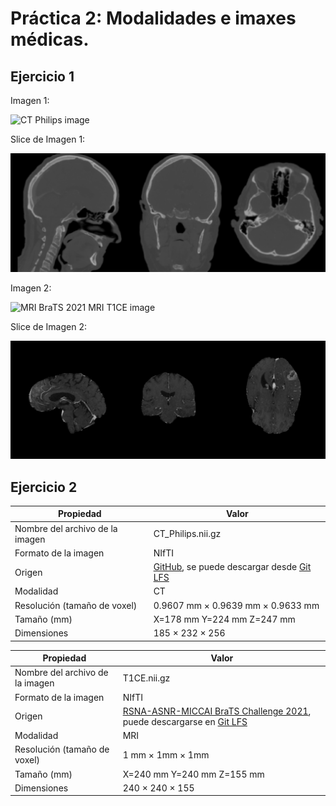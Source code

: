 # Práctica 2: Modalidades e imaxes médicas.

## Ejercicio 1

Imagen 1:

![CT Philips image](large-files/CT_Philips.nii.gz)

Slice de Imagen 1:

![Slice CT COVID image](figures/slice_CT_Philips.png)

Imagen 2:

![MRI BraTS 2021 MRI T1CE image](large-files/T1CE.nii.gz)

Slice de Imagen 2:

![MRI BraTS 2021 MRI T1CE image](figures/slice_T1CE.png)


## Ejercicio 2  

| Propiedad                       | Valor                                                                                                                                                                                                                                |
|---------------------------------|--------------------------------------------------------------------------------------------------------------------------------------------------------------------------------------------------------------------------------------|
| Nombre del archivo de la imagen | CT_Philips.nii.gz                                                                                                                                                                                                                    |
| Formato de la imagen            | NIfTI                                                                                                                                                                                                                                |
| Origen                          | [GitHub](https://github.com/neurolabusc/niivue-images/blob/main/CT_Philips.nii.gz), se puede descargar desde [Git LFS](https://github.com/YerePhy/neuroimagen-digital/blob/lab/practica-02/practica02/large-files/CT_Philips.nii.gz) |
| Modalidad                       | CT                                                                                                                                                                                                                                   |
| Resolución (tamaño de voxel)    | 0.9607 mm × 0.9639 mm × 0.9633 mm                                                                                                                                                                                                    |
| Tamaño (mm)                     | X=178 mm Y=224 mm Z=247 mm                                                                                                                                                                                                           |
| Dimensiones                     | 185 × 232 × 256                                                                                                                                                                                                                      |

| Propiedad                       | Valor                                                                                                                                                                                                                                            |
|---------------------------------|--------------------------------------------------------------------------------------------------------------------------------------------------------------------------------------------------------------------------------------------------|
| Nombre del archivo de la imagen | T1CE.nii.gz                                                                                                                                                                                                                                      |
| Formato de la imagen            | NIfTI                                                                                                                                                                                                                                            |
| Origen                          | [RSNA-ASNR-MICCAI BraTS Challenge 2021](http://braintumorsegmentation.org), puede descargarse en [Git LFS](https://github.com/YerePhy/neuroimagen-digital/blob/lab/practica-02/practica02/large-files/T1CE.nii.gz) |
| Modalidad                       | MRI                                                                                                                                                                                                                                              |
| Resolución (tamaño de voxel)    | 1 mm × 1mm × 1mm                                                                                                                                                                                                                                 |
| Tamaño (mm)                     | X=240 mm Y=240 mm Z=155 mm                                                                                                                                                                                                                       |
| Dimensiones                     | 240 × 240 × 155     
